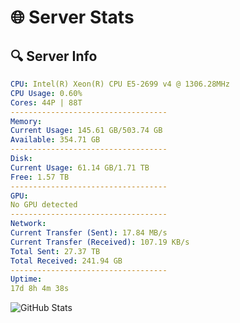 # 🌐 Server Stats
## 🔍 Server Info
```yaml
CPU: Intel(R) Xeon(R) CPU E5-2699 v4 @ 1306.28MHz
CPU Usage: 0.60%
Cores: 44P | 88T
-----------------------------------
Memory:
Current Usage: 145.61 GB/503.74 GB
Available: 354.71 GB
-----------------------------------
Disk:
Current Usage: 61.14 GB/1.71 TB
Free: 1.57 TB
-----------------------------------
GPU:
No GPU detected
-----------------------------------
Network:
Current Transfer (Sent): 17.84 MB/s
Current Transfer (Received): 107.19 KB/s
Total Sent: 27.37 TB
Total Received: 241.94 GB
-----------------------------------
Uptime:
17d 8h 4m 38s
```
![GitHub Stats](https://img.shields.io/badge/Updated-2025-03-25_05:27:27-blue)